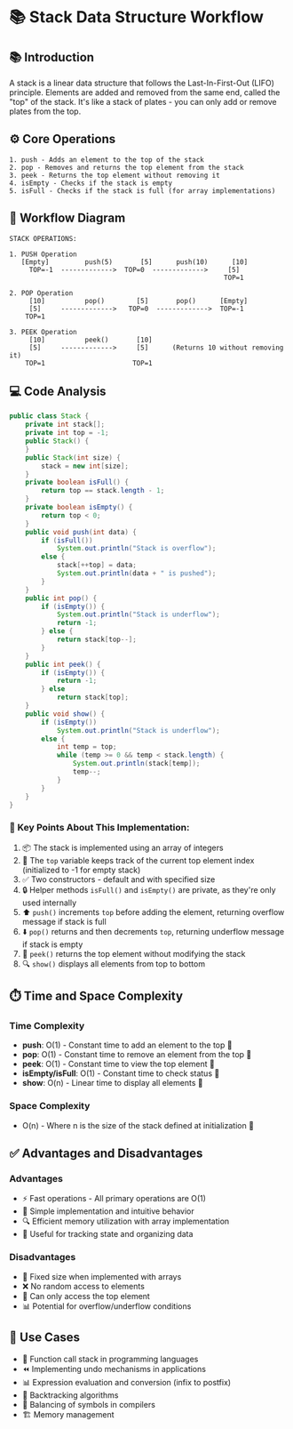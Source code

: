 # 📚 Stack Data Structure Workflow

## 📚 Introduction
A stack is a linear data structure that follows the Last-In-First-Out (LIFO) principle. Elements are added and removed from the same end, called the "top" of the stack. It's like a stack of plates - you can only add or remove plates from the top.

## ⚙️ Core Operations

```
1. push - Adds an element to the top of the stack
2. pop - Removes and returns the top element from the stack
3. peek - Returns the top element without removing it
4. isEmpty - Checks if the stack is empty
5. isFull - Checks if the stack is full (for array implementations)
```

## 🔄 Workflow Diagram

```
STACK OPERATIONS:

1. PUSH Operation
   [Empty]         push(5)       [5]      push(10)      [10]
     TOP=-1  ------------->  TOP=0  ------------->     [5]
                                                      TOP=1

2. POP Operation
     [10]          pop()        [5]       pop()      [Empty]
     [5]     ------------->   TOP=0  ------------->  TOP=-1
    TOP=1

3. PEEK Operation
     [10]          peek()       [10]      
     [5]     ------------->     [5]      (Returns 10 without removing it)
    TOP=1                      TOP=1     
```

## 💻 Code Analysis

```java
public class Stack {
    private int stack[];
    private int top = -1;
    public Stack() {
    }
    public Stack(int size) {
        stack = new int[size];
    }
    private boolean isFull() {
        return top == stack.length - 1;
    }
    private boolean isEmpty() {
        return top < 0;
    }
    public void push(int data) {
        if (isFull())
            System.out.println("Stack is overflow");
        else {
            stack[++top] = data;
            System.out.println(data + " is pushed");
        }
    }
    public int pop() {
        if (isEmpty()) {
            System.out.println("Stack is underflow");
            return -1;
        } else {
            return stack[top--];
        }
    }
    public int peek() {
        if (isEmpty()) {
            return -1;
        } else
            return stack[top];
    }
    public void show() {
        if (isEmpty())
            System.out.println("Stack is underflow");
        else {
            int temp = top;
            while (temp >= 0 && temp < stack.length) {
                System.out.println(stack[temp]);
                temp--;
            }
        }
    }
}
```

### 🧐 Key Points About This Implementation:

1. 📦 The stack is implemented using an array of integers
2. 🏁 The `top` variable keeps track of the current top element index (initialized to -1 for empty stack)
3. ✅ Two constructors - default and with specified size
4. 🔒 Helper methods `isFull()` and `isEmpty()` are private, as they're only used internally
5. ⬆️ `push()` increments `top` before adding the element, returning overflow message if stack is full
6. ⬇️ `pop()` returns and then decrements `top`, returning underflow message if stack is empty
7. 👀 `peek()` returns the top element without modifying the stack
8. 🔍 `show()` displays all elements from top to bottom

## ⏱️ Time and Space Complexity

### Time Complexity
- **push**: O(1) - Constant time to add an element to the top 🚀
- **pop**: O(1) - Constant time to remove an element from the top 🚀
- **peek**: O(1) - Constant time to view the top element 🚀
- **isEmpty/isFull**: O(1) - Constant time to check status 🚀
- **show**: O(n) - Linear time to display all elements 🏃

### Space Complexity
- O(n) - Where n is the size of the stack defined at initialization 🧠

## ✅ Advantages and Disadvantages

### Advantages
- ⚡ Fast operations - All primary operations are O(1)
- 🔄 Simple implementation and intuitive behavior
- 🔍 Efficient memory utilization with array implementation
- 🧮 Useful for tracking state and organizing data

### Disadvantages
- 📏 Fixed size when implemented with arrays
- ❌ No random access to elements
- 🚫 Can only access the top element
- 📊 Potential for overflow/underflow conditions

## 🎯 Use Cases
- 🔄 Function call stack in programming languages
- ⏪ Implementing undo mechanisms in applications
- 📊 Expression evaluation and conversion (infix to postfix)
- 🧮 Backtracking algorithms
- 🧩 Balancing of symbols in compilers
- 🏗️ Memory management
